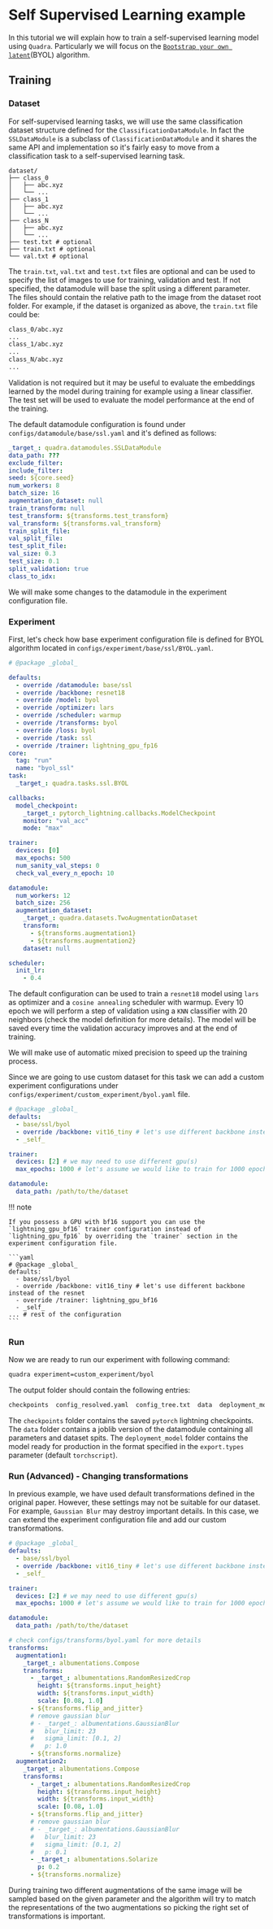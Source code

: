 # Self Supervised Learning example

In this tutorial we will explain how to train a self-supervised learning model using `Quadra`. Particularly we will focus on the [`Bootstrap your own latent`](https://arxiv.org/abs/2006.07733)(BYOL) algorithm.

## Training
### Dataset 

For self-supervised learning tasks, we will use the same classification dataset structure defined for the `ClassificationDataModule`. In fact the `SSLDataModule` is a subclass of `ClassificationDataModule` and it shares the same API and implementation so it's fairly easy to move from a classification task to a self-supervised learning task.

```tree
dataset/
├── class_0 
│   ├── abc.xyz
│   └── ...
├── class_1
│   ├── abc.xyz
│   └── ...
├── class_N 
│   ├── abc.xyz
│   └── ...
├── test.txt # optional
├── train.txt # optional
└── val.txt # optional
```

The `train.txt`, `val.txt` and `test.txt` files are optional and can be used to specify the list of images to use for training, validation and test. If not specified, the datamodule will base the split using a different parameter. The files should contain the relative path to the image from the dataset root folder. For example, if the dataset is organized as above, the `train.txt` file could be:

```txt
class_0/abc.xyz
...
class_1/abc.xyz
...
class_N/abc.xyz
...
```

Validation is not required but it may be useful to evaluate the embeddings learned by the model during training for example using a linear classifier. The test set will be used to evaluate the model performance at the end of the training.

The default datamodule configuration is found under `configs/datamodule/base/ssl.yaml` and it's defined as follows:

```yaml
_target_: quadra.datamodules.SSLDataModule
data_path: ???
exclude_filter:
include_filter:
seed: ${core.seed}
num_workers: 8
batch_size: 16
augmentation_dataset: null
train_transform: null
test_transform: ${transforms.test_transform}
val_transform: ${transforms.val_transform}
train_split_file:
val_split_file:
test_split_file:
val_size: 0.3
test_size: 0.1
split_validation: true
class_to_idx:
```

We will make some changes to the datamodule in the experiment configuration file.

### Experiment

First, let's check how base experiment configuration file is defined for BYOL algorithm located in `configs/experiment/base/ssl/BYOL.yaml`.

```yaml
# @package _global_

defaults:
  - override /datamodule: base/ssl
  - override /backbone: resnet18
  - override /model: byol
  - override /optimizer: lars
  - override /scheduler: warmup
  - override /transforms: byol
  - override /loss: byol
  - override /task: ssl
  - override /trainer: lightning_gpu_fp16
core:
  tag: "run"
  name: "byol_ssl"
task:
  _target_: quadra.tasks.ssl.BYOL

callbacks:
  model_checkpoint:
    _target_: pytorch_lightning.callbacks.ModelCheckpoint
    monitor: "val_acc"
    mode: "max"

trainer:
  devices: [0]
  max_epochs: 500
  num_sanity_val_steps: 0
  check_val_every_n_epoch: 10

datamodule:
  num_workers: 12
  batch_size: 256
  augmentation_dataset:
    _target_: quadra.datasets.TwoAugmentationDataset
    transform:
      - ${transforms.augmentation1}
      - ${transforms.augmentation2}
    dataset: null

scheduler:
  init_lr:
    - 0.4
```

The default configuration can be used to train a `resnet18` model using `lars` as optimizer and a `cosine annealing` scheduler with warmup.
Every 10 epoch we will perform a step of validation using a `KNN` classifier with 20 neighbors (check the model definition for more details). The model will be saved every time the validation accuracy improves and at the end of training.

We will make use of automatic mixed precision to speed up the training process.

Since we are going to use custom dataset for this task we can add a custom experiment configurations under `configs/experiment/custom_experiment/byol.yaml` file.

```yaml
# @package _global_
defaults:
  - base/ssl/byol
  - override /backbone: vit16_tiny # let's use different backbone instead of the resnet
  - _self_

trainer:
  devices: [2] # we may need to use different gpu(s)
  max_epochs: 1000 # let's assume we would like to train for 1000 epochs

datamodule:
  data_path: /path/to/the/dataset
```

!!! note

    If you possess a GPU with bf16 support you can use the `lightning_gpu_bf16` trainer configuration instead of `lightning_gpu_fp16` by overriding the `trainer` section in the experiment configuration file.

    ```yaml
    # @package _global_
    defaults:
      - base/ssl/byol
      - override /backbone: vit16_tiny # let's use different backbone instead of the resnet
      - override /trainer: lightning_gpu_bf16
      - _self_
    ... # rest of the configuration
    ```

### Run

Now we are ready to run our experiment with following command:

```bash
quadra experiment=custom_experiment/byol
```

The output folder should contain the following entries:
```bash
checkpoints  config_resolved.yaml  config_tree.txt  data  deployment_model  main.log
```

The `checkpoints` folder contains the saved `pytorch` lightning checkpoints. The `data` folder contains a joblib version of the datamodule containing all parameters and dataset spits. The `deployment_model` folder contains the model ready for production in the format specified in the `export.types` parameter (default `torchscript`). 

### Run (Advanced) - Changing transformations

In previous example, we have used default transformations defined in the original paper. However, these settings may not be suitable for our dataset. For example, `Gaussian Blur` may destroy important details. In this case, we can extend the experiment configuration file and add our custom transformations.

```yaml
# @package _global_
defaults:
  - base/ssl/byol
  - override /backbone: vit16_tiny # let's use different backbone instead of the resnet
  - _self_

trainer:
  devices: [2] # we may need to use different gpu(s)
  max_epochs: 1000 # let's assume we would like to train for 1000 epochs

datamodule:
  data_path: /path/to/the/dataset

# check configs/transforms/byol.yaml for more details
transforms:
  augmentation1:
    _target_: albumentations.Compose
    transforms:
      - _target_: albumentations.RandomResizedCrop
        height: ${transforms.input_height}
        width: ${transforms.input_width}
        scale: [0.08, 1.0]
      - ${transforms.flip_and_jitter}
      # remove gaussian blur
      # - _target_: albumentations.GaussianBlur
      #   blur_limit: 23
      #   sigma_limit: [0.1, 2]
      #   p: 1.0
      - ${transforms.normalize}
  augmentation2:
    _target_: albumentations.Compose
    transforms:
      - _target_: albumentations.RandomResizedCrop
        height: ${transforms.input_height}
        width: ${transforms.input_width}
        scale: [0.08, 1.0]
      - ${transforms.flip_and_jitter}
      # remove gaussian blur
      # - _target_: albumentations.GaussianBlur
      #   blur_limit: 23
      #   sigma_limit: [0.1, 2]
      #   p: 0.1
      - _target_: albumentations.Solarize
        p: 0.2
      - ${transforms.normalize}
```

During training two different augmentations of the same image will be sampled based on the given parameter and the algorithm will try to match the representations of the two augmentations so picking the right set of transformations is important.